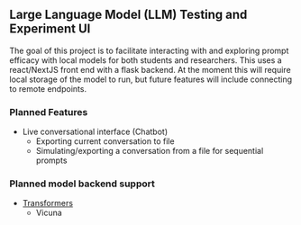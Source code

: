 ## Large Language Model (LLM) Testing and Experiment UI

The goal of this project is to facilitate interacting with and exploring prompt efficacy with local models for both students and researchers. This uses a react/NextJS front end with a flask backend.
At the moment this will require local storage of the model to run, but future features will include connecting to remote endpoints. 

### Planned Features
* Live conversational interface (Chatbot)
  * Exporting current conversation to file 
  * Simulating/exporting a conversation from a file for sequential prompts

### Planned model backend support
* [Transformers](https://github.com/huggingface/transformers)
  * Vicuna